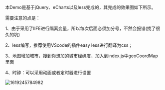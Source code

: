 本Demo是基于jQuery、eCharts以及less完成的，其完成的效果图如下所示。

需要注意的点是：

1、由于采用了IIFE进行隔离变量，所以每次后面必须加分号，不然会报错(找了很久的坑)

2、less编写，推荐使用VScode的插件easy less进行翻译为css；

3、地图增加城市，搜到你想加的城市经纬度，加入到index.js中geoCoordMap里面

4、时钟：可以采用动画或者定时器进行设置

![1619245784982](C:\Users\HIT\AppData\Roaming\Typora\typora-user-images\1619245784982.png)

